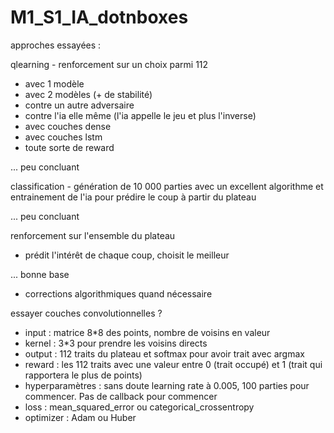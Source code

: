 # M1_S1_IA_dotnboxes

approches essayées :

qlearning - renforcement sur un choix parmi 112
- avec 1 modèle
- avec 2 modèles (+ de stabilité)
- contre un autre adversaire
- contre l'ia elle même (l'ia appelle le jeu et plus l'inverse)
- avec couches dense
- avec couches lstm
- toute sorte de reward

... peu concluant


classification - génération de 10 000 parties avec un excellent algorithme et entrainement de l'ia pour prédire le coup à partir du plateau

... peu concluant


renforcement sur l'ensemble du plateau
- prédit l'intérêt de chaque coup, choisit le meilleur

... bonne base
- corrections algorithmiques quand nécessaire


essayer couches convolutionnelles ?
- input : matrice 8*8 des points, nombre de voisins en valeur
- kernel : 3*3 pour prendre les voisins directs
- output : 112 traits du plateau et softmax pour avoir trait avec argmax
- reward : les 112 traits avec une valeur entre 0 (trait occupé) et 1 (trait qui rapportera le plus de points)
- hyperparamètres : sans doute learning rate à 0.005, 100 parties pour commencer. Pas de callback pour commencer
- loss : mean_squared_error ou categorical_crossentropy
- optimizer : Adam ou Huber
